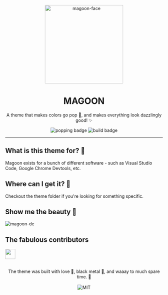 <!--
  This is the template for themes.
  Replace all {{}} with the proper information.
  Follow the instructions in the comments.
  Place this in the root of the theme it regards.
  You are free to remove sections that are not necessary.
  Thank you, and good luck! 💚
-->

<p align="center">
  <img alt='magoon-face' src='https://cloud.githubusercontent.com/assets/14088342/25765655/6603ba32-31ee-11e7-8592-60ff4b445127.png' width='250'/>
  <h1 align="center">MAGOON</h1>
  <p align="center">A theme that makes colors go pop 🍾, and makes everything look dazzlingly good! ✨</p>
  <p align="center">
    <img alt='popping badge' src='https://img.shields.io/badge/colors-popping-green.svg?style=flat-square' />
    <img alt='build badge' src='https://img.shields.io/badge/build-passing-green.svg?style=flat-square' />
  </p>
</div>
<hr>

## What is this theme for? 🍻

Magoon exists for a bunch of different software - such as Visual Studio Code, Google Chrome Devtools, etc.

<!-- This is where you specify which software you're making pretty! -->

## Where can I get it? 🤲

Checkout the theme folder if you're looking for something specific.

<!-- This is where you specify links to ex. vscode marketplace, alfred, etc. -->

## Show me the beauty 💅

![magoon-de](https://user-images.githubusercontent.com/14088342/28037860-2d2fa83a-65bd-11e7-9a57-0f63780379e2.png)

<!-- This is where you show screenshot! -->

## The fabulous contributors

<div>
  <a href="https://github.com/loke-dev">
    <img style="width: 32px; height: 32px;" src="https://avatars.githubusercontent.com/u/14079937?v=4">
  </a>
<div>

<p align="center"><br>
  The theme was built with love 🥰, black metal 🎸, and waaay to much spare time. 💚 </br></br>
  <img alt='MIT' src='https://img.shields.io/github/license/ntwigs/magoon?style=flat-square' />
</p>
